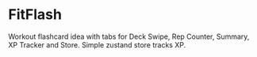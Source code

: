 # FitFlash

Workout flashcard idea with tabs for Deck Swipe, Rep Counter, Summary, XP Tracker and Store. Simple zustand store tracks XP.
